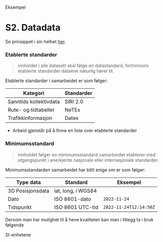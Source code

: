 Eksempel

# S2. Datadata

Se prinsippet i sin helhet [her](sammenstilt_0.0.2.md).

### Etablerte standarder
> innholdet i alle datasett skal følge en datastandard, fortrinnsvis etablerte standarder dataene naturlig hører til.

Etablerte standarder i samarbeidet er som følger:

| Kategori | Standarder | 
| ------- | ------- | 
| Sanntids kollektivdata | SIRI 2.0 |
| Rute- og tidtabeller | NeTEx |
| Trafikkinformasjon | Datex |
* Arbeid gjenstår på å finne en liste over etablerte standarder

### Minimumsstandard
> innholdet følger en minimumsstandard samarbeidet etablerer med utgangspunkt i anerkjente nasjonale eller internasjonale standarder.

Minimumsstandarden samarbeidet har blitt enige om er som følger:

| Type data | Standard | Eksempel |
| ------- | ------- | ------- |
| 3D Posisjonsdata | lat, long, i WGS84 | |
| Dato | ISO 8601-dato |`2022-11-24`|
| Tidspunkt |ISO 8601 UTC-tid |`2022-11-24T12:14:50Z`|


Dersom man har mulighet til å heve kvaliteten kan man i tillegg ta i bruk følgende

SI-enhetene
